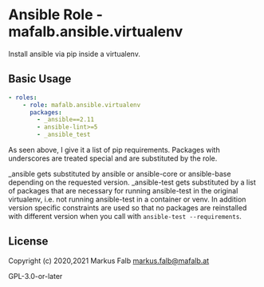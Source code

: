 # Ansible Role - mafalb.ansible.virtualenv

Install ansible via pip inside a virtualenv.

## Basic Usage

```yaml
- roles:
    - role: mafalb.ansible.virtualenv
      packages:
        - _ansible==2.11
        - ansible-lint>=5
        - _ansible_test
```

As seen above, I give it a list of pip requirements. Packages with underscores are treated special and are substituted by the role.

_ansible gets substituted by ansible or ansible-core or ansible-base depending on the requested version.
_ansible-test gets substituted by a list of packages that are necessary for running ansible-test in the original virtualenv, i.e. not running ansible-test in a container or venv. In addition version specific constraints are used so that no packages are reinstalled with different version when you call with `ansible-test --requirements`.

## License

Copyright (c) 2020,2021 Markus Falb <markus.falb@mafalb.at>

GPL-3.0-or-later
